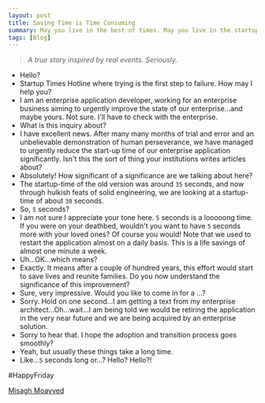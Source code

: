 ```yaml
---
layout: post
title: Saving Time is Time Consuming
summary: May you live in the best of times. May you live in the startup times.
tags: [Blog]
---
```


> *A true story inspired by real events. Seriously.*

- Hello?
- Startup Times Hotline where trying is the first step to failure. How may I help you?
- I am an enterprise application developer, working for an enterprise business aiming to urgently improve the state of our enterprise...and maybe yours. Not sure. I'll have to check with the enterprise.
- What is this inquiry about?
- I have excellent news. After many many months of trial and error and an unbelievable demonstration of human perseverance, we have managed to urgently reduce the start-up time of our enterprise application significantly. Isn't this the sort of thing your institutions writes articles about?
- Absolutely! How significant of a significance are we talking about here?
- The startup-time of the old version was around `35` seconds, and now through hulkish feats of solid engineering, we are looking at a startup-time of about `30` seconds.
- So, `5` seconds?
- I am not sure I appreciate your tone here. `5` seconds is a looooong time. If you were on your deathbed, wouldn't you want to have `5` seconds more with your loved ones? Of course you would! Note that we used to restart the application almost on a daily basis. This is a life savings of almost one minute a week.
- Uh...OK...which means?
- Exactly. It means after a couple of hundred years, this effort would start to save lives and reunite families. Do you now understand the significance of this improvement?
- Sure, very impressive. Would you like to come in for a ...?
- Sorry. Hold on one second...I am getting a text from my enterprise architect...Oh...wait...I am being told we would be retiring the application in  the very near future and we are being acquired by an enterprise solution.
- Sorry to hear that. I hope the adoption and transition process goes smoothly?
- Yeah, but usually these things take a long time.
- Like...`5` seconds long or...? Hello? Hello?!

#HappyFriday

[Misagh Moayyed](https://twitter.com/misagh84)